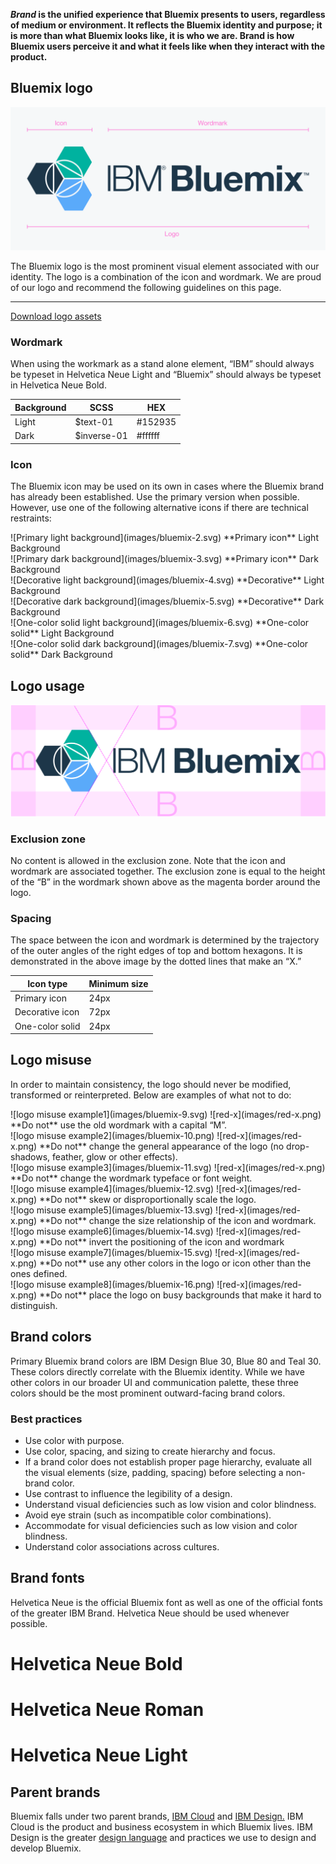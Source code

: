 **_Brand_ is the unified experience that Bluemix presents to users, regardless of medium or environment. It reflects the Bluemix identity and purpose; it is more than what Bluemix looks like, it is who we are. Brand is how Bluemix users perceive it and what it feels like when they interact with the product.**

## Bluemix logo
![Bluemix logo](images/bluemix-1.0.svg)

The Bluemix logo is the most prominent visual element associated with our identity. The logo is a combination of the icon and wordmark. We are proud of our logo and recommend the following guidelines on this page.

***
[Download logo assets](https://github.com/carbon-design-system/carbon-design-kit/blob/master/Bluemix_Logo-Assets.zip?raw=true)

### Wordmark

When using the workmark as a stand alone element, “IBM” should always be typeset in Helvetica Neue Light and “Bluemix” should always be typeset in Helvetica Neue Bold.

| Background | SCSS        | HEX      |
|------------|----------   |----------|
| Light      | $text-01    | #152935  |
| Dark       | $inverse-01 | #ffffff  |

### Icon

The Bluemix icon may be used on its own in cases where the Bluemix brand has already been established. Use the primary version when possible. However, use one of the following alternative icons if there are technical restraints:

<div data-insert-component="ImageGrid" data-dark-bg="2">
<div>
  ![Primary light background](images/bluemix-2.svg)
  **Primary icon**
  Light Background
</div>
<div>
  ![Primary dark background](images/bluemix-3.svg)
  **Primary icon**
  Dark Background
</div>
</div>


<div data-insert-component="ImageGrid" data-dark-bg="2,4">
<div>
  ![Decorative light background](images/bluemix-4.svg)
  **Decorative**
  Light Background
</div>
<div>
  ![Decorative dark background](images/bluemix-5.svg)
  **Decorative**
  Dark Background
</div>
<div>
  ![One-color solid light background](images/bluemix-6.svg)
  **One-color solid**
  Light Background
</div>
<div>
  ![One-color solid dark background](images/bluemix-7.svg)
  **One-color solid**
  Dark Background
</div>
</div>

## Logo usage

![Bluemix logo exclusion zone](images/bluemix-8.svg)

### Exclusion zone

No content is allowed in the exclusion zone. Note that the icon and wordmark are associated together. The exclusion zone is equal to the height of the “B” in the wordmark shown above as the magenta border around the logo.

### Spacing

The space between the icon and wordmark is determined by the trajectory of the outer angles of the right edges of top and bottom hexagons. It is demonstrated in the above image by the dotted lines that make an “X.”

| Icon type      | Minimum size     
|------------    |----------   
| Primary icon   | 24px   
| Decorative icon| 72px
| One-color solid| 24px

## Logo misuse

In order to maintain consistency, the logo should never be modified, transformed or reinterpreted. Below are examples of what not to do:

<div class="image-grid donts">
  <div>
    ![logo misuse example1](images/bluemix-9.svg)
    ![red-x](images/red-x.png) **Do not** use the old wordmark with a capital “M”.
  </div>
  <div>
    ![logo misuse example2](images/bluemix-10.png)
    ![red-x](images/red-x.png) **Do not** change the general appearance of the logo (no drop-shadows, feather, glow or other effects).
  </div>
  <div>
    ![logo misuse example3](images/bluemix-11.svg)
    ![red-x](images/red-x.png) **Do not** change the wordmark typeface or font weight.
  </div>
  <div>
    ![logo misuse example4](images/bluemix-12.svg)
    ![red-x](images/red-x.png) **Do not** skew or disproportionally scale the logo.
  </div>
  <div>
    ![logo misuse example5](images/bluemix-13.svg)
    ![red-x](images/red-x.png) **Do not** change the size relationship of the icon and wordmark.
  </div>
  <div>
    ![logo misuse example6](images/bluemix-14.svg)
    ![red-x](images/red-x.png) **Do not** invert the positioning of the icon and wordmark
  </div>
  <div>
    ![logo misuse example7](images/bluemix-15.svg)
    ![red-x](images/red-x.png) **Do not** use any other colors in the logo or icon other than the ones defined.
  </div>
  <div>
    ![logo misuse example8](images/bluemix-16.png)
    ![red-x](images/red-x.png) **Do not** place the logo on busy backgrounds that make it hard to distinguish.
  </div>
</div>

## Brand colors

Primary Bluemix brand colors are IBM Design Blue 30, Blue 80 and Teal 30. These colors directly correlate with the Bluemix identity. While we have other colors in our broader UI and communication palette, these three colors should be the most prominent outward-facing brand colors.

<div data-insert-component="BrandColors"></div>

### Best practices

* Use color with purpose.
* Use color, spacing, and sizing to create hierarchy and focus.
* If a brand color does not establish proper page hierarchy, evaluate all the visual elements (size, padding, spacing) before selecting a non-brand color.
* Use contrast to influence the legibility of a design.
* Understand visual deficiencies such as low vision and color blindness.
* Avoid eye strain (such as incompatible color combinations).
* Accommodate for visual deficiencies such as low vision and color blindness.
* Understand color associations across cultures.

## Brand fonts

Helvetica Neue is the official Bluemix font as well as one of the official fonts of the greater IBM Brand. Helvetica Neue should be used whenever possible.

# **Helvetica Neue Bold**
# Helvetica Neue Roman
# Helvetica Neue Light

## Parent brands

Bluemix falls under two parent brands, <a href="http://www.ibm.com/cloud-computing/" target=blank>IBM Cloud</a> and <a href="https://www.ibm.com/design/" target=blank>IBM Design.</a> IBM Cloud is the product and business ecosystem in which Bluemix lives. IBM Design is the greater <a href="https://www.ibm.com/design/language/" target=blank>design language</a> and practices we use to design and develop Bluemix.
